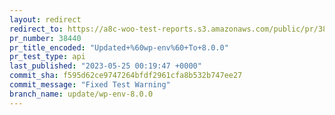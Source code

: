 ```yaml
---
layout: redirect
redirect_to: https://a8c-woo-test-reports.s3.amazonaws.com/public/pr/38440/api/index.html
pr_number: 38440
pr_title_encoded: "Updated+%60wp-env%60+To+8.0.0"
pr_test_type: api
last_published: "2023-05-25 00:19:47 +0000"
commit_sha: f595d62ce9747264bfdf2961cfa8b532b747ee27
commit_message: "Fixed Test Warning"
branch_name: update/wp-env-8.0.0
---
```

